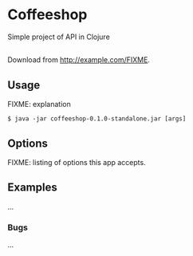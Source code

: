 # Coffeeshop

Simple project of API in Clojure  

## 

Download from http://example.com/FIXME.


## Usage

FIXME: explanation

    $ java -jar coffeeshop-0.1.0-standalone.jar [args]

## Options

FIXME: listing of options this app accepts.

## Examples

...

### Bugs

...
